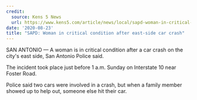 ```yaml
---
credit:
  source: Kens 5 News
  url: https://www.kens5.com/article/news/local/sapd-woman-in-critical-condition-after-east-side-car-crash/273-3d1256ad-39a6-41ba-8b6d-b5fb671e5803e
date: '2020-08-23'
title: "SAPD: Woman in critical condition after east-side car crash"
---
```

SAN ANTONIO — A woman is in critical condition after a car crash on the city's east side, San Antonio Police said.

The incident took place just before 1 a.m. Sunday on Interstate 10 near Foster Road.

Police said two cars were involved in a crash, but when a family member showed up to help out, someone else hit their car.
